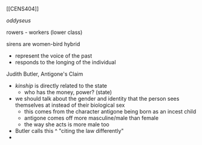 [[CENS404]]


*oddyseus*

rowers - workers (lower class)

sirens are women-bird hybrid
- represent the voice of the past
- responds to the longing of the individual 

Judith Butler, Antigone's Claim
- *kinship* is directly related to the state
	- who has the money, power? (state)
- we should talk about the gender and identity that the person sees themselves at instead of their biological sex
	- this comes from the character antigone being born as an incest child
	- antigone comes off more masculine/male than female
	- the way she acts is more male too
- Butler calls this ^ "citing the law differently"
- 